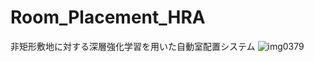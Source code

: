 # Room_Placement_HRA
非矩形敷地に対する深層強化学習を用いた自動室配置システム
![img0379](https://user-images.githubusercontent.com/46048166/59824382-e7b9ad80-936b-11e9-9a2b-045b8ab797b4.png)

